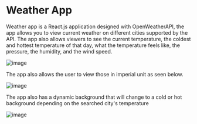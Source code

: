 # Weather App

Weather app is a React.js application designed with OpenWeatherAPI, the app allows you to view current weather on different cities supported by the API.
The app also allows viewers to see the current temperature, the coldest and hottest temperature of that day, what the temperature feels like, the pressure,
the humidity, and the wind speed.

![image](https://user-images.githubusercontent.com/64679607/221396339-fd389b69-b926-49ad-b84c-c687f2dc272b.png)

The app also allows the user to view those in imperial unit as seen below.

![image](https://user-images.githubusercontent.com/64679607/221396356-d0171673-5d04-4ea8-ab46-181d40a3360a.png)

The app also has a dynamic background that will change to a cold or hot background depending on the searched city's temperature

![image](https://user-images.githubusercontent.com/64679607/221396386-ceacafb1-6bcd-4aaa-bd21-86c6d0a056ad.png)
